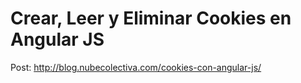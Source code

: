 # Crear, Leer y Eliminar Cookies en Angular JS 
Post: http://blog.nubecolectiva.com/cookies-con-angular-js/ 
